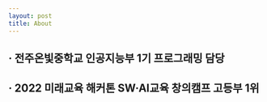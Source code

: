 ```yaml
---
layout: post
title: About
---
```


## ‧ 전주온빛중학교 인공지능부 1기 프로그래밍 담당  

## ‧ 2022 미래교육 해커톤 SW·AI교육 창의캠프 고등부 1위